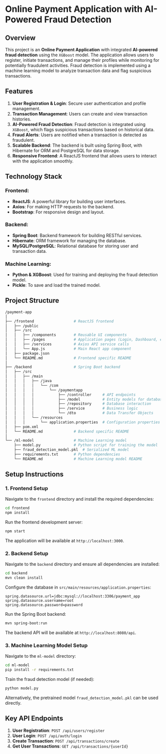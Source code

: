 # Online Payment Application with AI-Powered Fraud Detection

## Overview

This project is an **Online Payment Application** with integrated **AI-powered fraud detection** using the `XGBoost` model. The application allows users to register, initiate transactions, and manage their profiles while monitoring for potentially fraudulent activities. Fraud detection is implemented using a machine learning model to analyze transaction data and flag suspicious transactions.

## Features

1. **User Registration & Login**: Secure user authentication and profile management.
2. **Transaction Management**: Users can create and view transaction histories.
3. **AI-Powered Fraud Detection**: Fraud detection is integrated using `XGBoost`, which flags suspicious transactions based on historical data.
4. **Fraud Alerts**: Users are notified when a transaction is detected as fraudulent.
5. **Scalable Backend**: The backend is built using Spring Boot, with Hibernate for ORM and PostgreSQL for data storage.
6. **Responsive Frontend**: A ReactJS frontend that allows users to interact with the application smoothly.

## Technology Stack

### Frontend:
- **ReactJS**: A powerful library for building user interfaces.
- **Axios**: For making HTTP requests to the backend.
- **Bootstrap**: For responsive design and layout.

### Backend:
- **Spring Boot**: Backend framework for building RESTful services.
- **Hibernate**: ORM framework for managing the database.
- **MySQL/PostgreSQL**: Relational database for storing user and transaction data.

### Machine Learning:
- **Python & XGBoost**: Used for training and deploying the fraud detection model.
- **Pickle**: To save and load the trained model.

## Project Structure

```bash
/payment-app
│
├── /frontend                  # ReactJS frontend
│   ├── /public
│   ├── /src
│   │   ├── /components        # Reusable UI components
│   │   ├── /pages             # Application pages (Login, Dashboard, etc.)
│   │   ├── /services          # Axios API service calls
│   │   └── App.js             # Main React app component
│   ├── package.json
│   └── README.md              # Frontend specific README
│
├── /backend                   # Spring Boot backend
│   ├── /src
│   │   ├── /main
│   │   │   ├── /java
│   │   │   │   └── /com
│   │   │   │       └── /paymentapp
│   │   │   │           ├── /controller     # API endpoints
│   │   │   │           ├── /model          # Entity models for database
│   │   │   │           ├── /repository     # Database interaction
│   │   │   │           ├── /service        # Business logic
│   │   │   │           └── /dto            # Data Transfer Objects
│   │   │   └── /resources
│   │   │       └── application.properties  # Configuration properties
│   ├── pom.xml
│   └── README.md              # Backend specific README
│
└── /ml-model                  # Machine Learning model
    ├── model.py               # Python script for training the model
    ├── fraud_detection_model.pkl  # Serialized ML model
    ├── requirements.txt       # Python dependencies
    └── README.md              # Machine Learning model README
```

## Setup Instructions

### 1. Frontend Setup

Navigate to the `frontend` directory and install the required dependencies:

```bash
cd frontend
npm install
```

Run the frontend development server:

```bash
npm start
```

The application will be available at `http://localhost:3000`.

### 2. Backend Setup

Navigate to the `backend` directory and ensure all dependencies are installed:

```bash
cd backend
mvn clean install
```

Configure the database in `src/main/resources/application.properties`:

```properties
spring.datasource.url=jdbc:mysql://localhost:3306/payment_app
spring.datasource.username=root
spring.datasource.password=password
```

Run the Spring Boot backend:

```bash
mvn spring-boot:run
```

The backend API will be available at `http://localhost:8080/api`.

### 3. Machine Learning Model Setup

Navigate to the `ml-model` directory:

```bash
cd ml-model
pip install -r requirements.txt
```

Train the fraud detection model (if needed):

```bash
python model.py
```

Alternatively, the pretrained model `fraud_detection_model.pkl` can be used directly.

## Key API Endpoints

1. **User Registration**: `POST /api/users/register`
2. **User Login**: `POST /api/auth/login`
3. **Create Transaction**: `POST /api/transactions/create`
4. **Get User Transactions**: `GET /api/transactions/{userId}`
